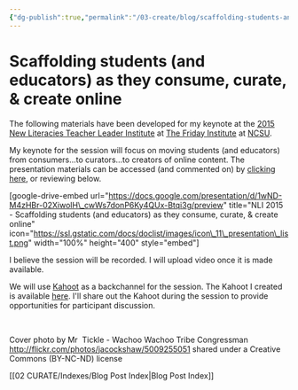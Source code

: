 ```yaml
---
{"dg-publish":true,"permalink":"/03-create/blog/scaffolding-students-and-educators-as-they-consume-curate-and-create-online/","title":"Scaffolding students (and educators) as they consume, curate, & create online","tags":["newlit"]}
---
```


# Scaffolding students (and educators) as they consume, curate, & create online

The following materials have been developed for my keynote at the [2015 New Literacies Teacher Leader Institute](http://nli2015.wikispaces.com/Home+Page) at [The Friday Institute](http://www.fi.ncsu.edu/) at [NCSU](https://www.ncsu.edu/).

My keynote for the session will focus on moving students (and educators) from consumers...to curators...to creators of online content. The presentation materials can be accessed (and commented on) by [clicking here](https://docs.google.com/presentation/d/1wND-M4zHBr-02XiwolH_cwWs7donP6Ky4QUx-Btqi3g/edit?usp=sharing), or reviewing below.

\[google-drive-embed url="https://docs.google.com/presentation/d/1wND-M4zHBr-02XiwolH\_cwWs7donP6Ky4QUx-Btqi3g/preview" title="NLI 2015 - Scaffolding students (and educators) as they consume, curate, & create online" icon="https://ssl.gstatic.com/docs/doclist/images/icon\_11\_presentation\_list.png" width="100%" height="400" style="embed"\]

I believe the session will be recorded. I will upload video once it is made available.

We will use [Kahoot](https://kahoot.it/) as a backchannel for the session. The Kahoot I created is available [here](https://play.kahoot.it/#/k/a059fc80-4f0d-495b-a408-c3dc193ace85). I'll share out the Kahoot during the session to provide opportunities for participant discussion.

 

Cover photo by Mr  Tickle - Wachoo Wachoo Tribe Congressman http://flickr.com/photos/jacockshaw/5009255051 shared under a Creative Commons (BY-NC-ND) license

[[02 CURATE/Indexes/Blog Post Index\|Blog Post Index]]
